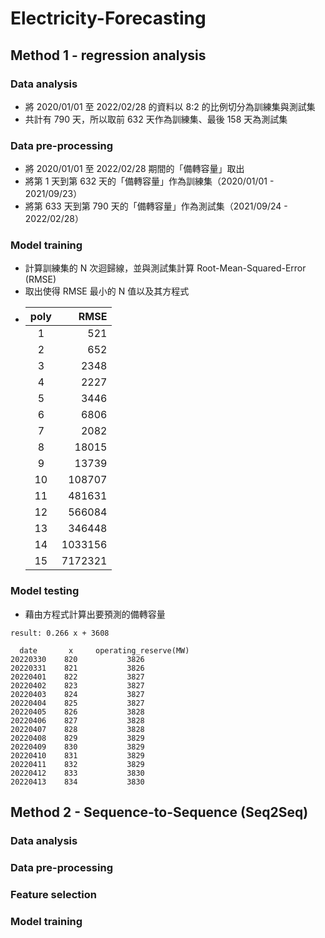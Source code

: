 # Electricity-Forecasting

## Method 1 - regression analysis

### Data analysis
* 將 2020/01/01 至 2022/02/28 的資料以 8:2 的比例切分為訓練集與測試集
* 共計有 790 天，所以取前 632 天作為訓練集、最後 158 天為測試集

### Data pre-processing
* 將 2020/01/01 至 2022/02/28 期間的「備轉容量」取出
* 將第 1 天到第 632 天的「備轉容量」作為訓練集（2020/01/01 - 2021/09/23）
* 將第 633 天到第 790 天的「備轉容量」作為測試集（2021/09/24 - 2022/02/28）

### Model training
* 計算訓練集的 N 次迴歸線，並與測試集計算 Root-Mean-Squared-Error (RMSE)
* 取出使得 RMSE 最小的 N 值以及其方程式
* |    poly    |               RMSE|
  |:----------:|------------------:|
  |      1     |                521|
  |      2     |                652|
  |      3     |               2348|
  |      4     |               2227|
  |      5     |               3446|
  |      6     |               6806|
  |      7     |               2082|
  |      8     |              18015|
  |      9     |              13739|
  |      10    |             108707|
  |      11    |             481631|
  |      12    |             566084|
  |      13    |             346448|
  |      14    |            1033156|
  |      15    |            7172321|

### Model testing
* 藉由方程式計算出要預測的備轉容量
```
result: 0.266 x + 3608

  date       x     operating_reserve(MW)
20220330    820           3826
20220331    821           3826
20220401    822           3827
20220402    823           3827
20220403    824           3827
20220404    825           3827
20220405    826           3828
20220406    827           3828
20220407    828           3828
20220408    829           3829
20220409    830           3829
20220410    831           3829
20220411    832           3829
20220412    833           3830
20220413    834           3830
```



## Method 2 - Sequence-to-Sequence (Seq2Seq)

### Data analysis

### Data pre-processing

### Feature selection

### Model training
